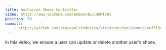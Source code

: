 ```yaml
---
title: Authorize Shoes Controller
video: https://www.youtube.com/embed/4LxJUKMfx9s
position: 58
commits:
    - https://github.com/stevepolitodesign/stridecatcher/commit/eef553ae6c1b0ed92dd56ebcbc95184d97b3b11a
---
```

In this video, we ensure a user can update or delete another user's shoes.